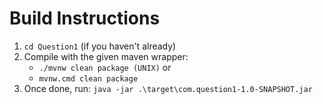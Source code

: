 # Build Instructions

1. `cd Question1` (if you haven't already)
2. Compile with the given maven wrapper: 
   * `./mvnw clean package (UNIX)` or 
   * `mvnw.cmd clean package`
3. Once done, run: `java -jar .\target\com.question1-1.0-SNAPSHOT.jar`
